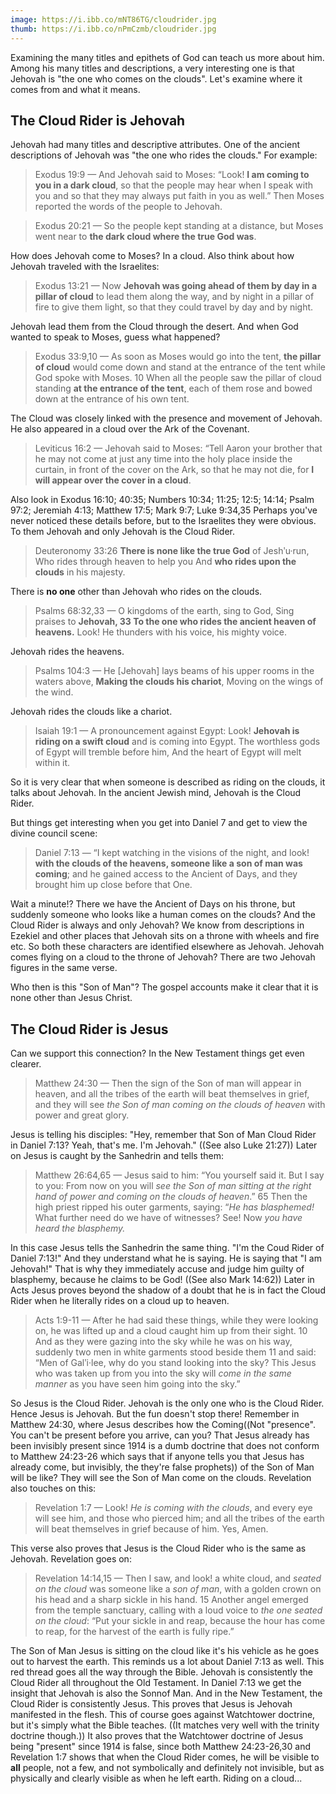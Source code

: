 ```yaml
---
image: https://i.ibb.co/mNT86TG/cloudrider.jpg
thumb: https://i.ibb.co/nPmCzmb/cloudrider.jpg
---
```

Examining the many titles and epithets of God can teach us more about him. Among his many titles and descriptions, a very interesting one is that Jehovah is "the one who comes on the clouds". Let's examine where it comes from and what it means.

## The Cloud Rider is Jehovah

Jehovah had many titles and descriptive attributes. One of the ancient descriptions of Jehovah was "the one who rides the clouds." For example:

> Exodus 19:9 — And Jehovah said to Moses: “Look! **I am coming to you in a dark cloud**, so that the people may hear when I speak with you and so that they may always put faith in you as well.” Then Moses reported the words of the people to Jehovah.

> Exodus 20:21 — So the people kept standing at a distance, but Moses went near to **the dark cloud where the true God was**.

How does Jehovah come to Moses? In a cloud. Also think about how Jehovah traveled with the Israelites:

> Exodus 13:21 — Now **Jehovah was going ahead of them by day in a pillar of cloud** to lead them along the way, and by night in a pillar of fire to give them light, so that they could travel by day and by night.

Jehovah lead them from the Cloud through the desert. And when God wanted to speak to Moses, guess what happened?

> Exodus 33:9,10 — As soon as Moses would go into the tent, **the pillar of cloud** would come down and stand at the entrance of the tent while God spoke with Moses. 10 When all the people saw the pillar of cloud standing **at the entrance of the tent**, each of them rose and bowed down at the entrance of his own tent.

The Cloud was closely linked with the presence and movement of Jehovah. He also appeared in a cloud over the Ark of the Covenant.

> Leviticus 16:2 — Jehovah said to Moses: “Tell Aaron your brother that he may not come at just any time into the holy place inside the curtain, in front of the cover on the Ark, so that he may not die, for **I will appear over the cover in a cloud**.

Also look in Exodus 16:10; 40:35; Numbers 10:34; 11:25; 12:5; 14:14; Psalm 97:2; Jeremiah 4:13; Matthew 17:5; Mark 9:7; Luke 9:34,35 Perhaps you've never noticed these details before, but to the Israelites they were obvious. To them Jehovah and only Jehovah is the Cloud Rider.

> Deuteronomy 33:26 **There is none like the true God** of Jeshʹu·run, Who rides through heaven to help you And **who rides upon the clouds** in his majesty.

There is **no one** other than Jehovah who rides on the clouds.

> Psalms 68:32,33 — O kingdoms of the earth, sing to God, Sing praises to **Jehovah, 33 To the one who rides the ancient heaven of heavens.** Look! He thunders with his voice, his mighty voice.

Jehovah rides the heavens.

> Psalms 104:3 — He [Jehovah] lays beams of his upper rooms in the waters above, **Making the clouds his chariot**, Moving on the wings of the wind.

Jehovah rides the clouds like a chariot.

> Isaiah 19:1 — A pronouncement against Egypt: Look! **Jehovah is riding on a swift cloud** and is coming into Egypt. The worthless gods of Egypt will tremble before him, And the heart of Egypt will melt within it.

So it is very clear that when someone is described as riding on the clouds, it talks about Jehovah. In the ancient Jewish mind, Jehovah is the Cloud Rider. 

But things get interesting when you get into Daniel 7 and get to view the divine council scene:

> Daniel 7:13 — “I kept watching in the visions of the night, and look! **with the clouds of the heavens, someone like a son of man was coming**; and he gained access to the Ancient of Days, and they brought him up close before that One.

Wait a minute!? There we have the Ancient of Days on his throne, but suddenly someone who looks like a human comes on the clouds? And the Cloud Rider is always and only Jehovah?  We know from descriptions in Ezekiel and other places that Jehovah sits on a throne with wheels and fire etc. So both these characters are identified elsewhere as Jehovah. Jehovah comes flying on a cloud to the throne of Jehovah? There are two Jehovah figures in the same verse.

Who then is this "Son of Man"? The gospel accounts make it clear that it is none other than Jesus Christ.

## The Cloud Rider is Jesus

Can we support this connection? In the New Testament things get even clearer.

> Matthew 24:30 — Then the sign of the Son of man will appear in heaven, and all the tribes of the earth will beat themselves in grief, and they will see _the Son of man coming on the clouds of heaven_ with power and great glory.

Jesus is telling his disciples: "Hey, remember that Son of Man Cloud Rider in Daniel 7:13? Yeah, that's me. I'm Jehovah." ((See also Luke 21:27)) Later on Jesus is caught by the Sanhedrin and tells them:

> Matthew 26:64,65 — Jesus said to him: “You yourself said it. But I say to you: From now on you will _see the Son of man sitting at the right hand of power and coming on the clouds of heaven_.” 65 Then the high priest ripped his outer garments, saying: “_He has blasphemed!_ What further need do we have of witnesses? See! Now _you have heard the blasphemy._

In this case Jesus tells the Sanhedrin the same thing. "I'm the Coud Rider of Daniel 7:13!" And they understand what he is saying. He is saying that "I am Jehovah!" That is why they immediately accuse and judge him guilty of blasphemy, because he claims to be God! ((See also Mark 14:62)) Later in Acts Jesus proves beyond the shadow of a doubt that he is in fact the Cloud Rider when he literally rides on a cloud up to heaven.

> Acts 1:9-11 — After he had said these things, while they were looking on, he was lifted up and a cloud caught him up from their sight. 10 And as they were gazing into the sky while he was on his way, suddenly two men in white garments stood beside them 11 and said: “Men of Galʹi·lee, why do you stand looking into the sky? This Jesus who was taken up from you into the sky will _come in the same manner_ as you have seen him going into the sky.”

So Jesus is the Cloud Rider. Jehovah is the only one who is the Cloud Rider. Hence Jesus is Jehovah. But the fun doesn't stop there! Remember in Matthew 24:30, where Jesus describes how the Coming((Not "presence". You can't be present before you arrive, can you? That Jesus already has been invisibly present since 1914 is a dumb doctrine that does not conform to Matthew 24:23-26 which says that if anyone tells you that Jesus has already come, but invisibly, the they're false prophets)) of the Son of Man will be like? They will see the Son of Man come on the clouds. Revelation also touches on this:

> Revelation 1:7 — Look! _He is coming with the clouds_, and every eye will see him, and those who pierced him; and all the tribes of the earth will beat themselves in grief because of him. Yes, Amen.

This verse also proves that Jesus is the Cloud Rider who is the same as Jehovah. Revelation goes on:

> Revelation 14:14,15 — Then I saw, and look! a white cloud, and _seated on the cloud_ was someone like a _son of man_, with a golden crown on his head and a sharp sickle in his hand. 15 Another angel emerged from the temple sanctuary, calling with a loud voice to _the one seated on the cloud_: “Put your sickle in and reap, because the hour has come to reap, for the harvest of the earth is fully ripe.”

The Son of Man Jesus is sitting on the cloud like it's his vehicle as he goes out to harvest the earth. This reminds us a lot about Daniel 7:13 as well. This red thread goes all the way through the Bible. Jehovah is consistently the Cloud Rider all throughout the Old Testament. In Daniel 7:13 we get the insight that Jehovah is also the Sonnof Man. And in the New Testament, the Cloud Rider is consistently Jesus. This proves that Jesus is Jehovah manifested in the flesh. This of course goes against Watchtower doctrine, but it's simply what the Bible teaches. ((It matches very well with the trinity doctrine though.)) It also proves that the Watchtower doctrine of Jesus being "present" since 1914 is false, since both Matthew 24:23-26,30 and Revelation 1:7 shows that when the Cloud Rider comes, he will be visible to **all** people, not a few, and not symbolically and definitely not invisible, but as physically and clearly visible as when he left earth. Riding on a cloud...
